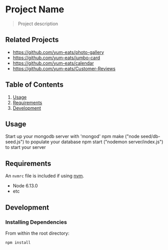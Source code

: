 # Project Name

> Project description

## Related Projects

  - https://github.com/yum-eats/photo-gallery
  - https://github.com/yum-eats/jumbo-card
  - https://github.com/yum-eats/calendar
  - https://github.com/yum-eats/Customer-Reviews

## Table of Contents

1. [Usage](#Usage)
1. [Requirements](#requirements)
1. [Development](#development)

## Usage

Start up your mongodb server with 'mongod'
npm make ("node seed/db-seed.js") to populate your database
npm start ("nodemon server/index.js") to start your server

## Requirements

An `nvmrc` file is included if using [nvm](https://github.com/creationix/nvm).

- Node 6.13.0
- etc

## Development

### Installing Dependencies

From within the root directory:

```sh
npm install
```

